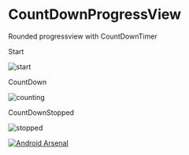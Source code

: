 # CountDownProgressView

Rounded progressview with CountDownTimer

Start 

![start](https://cloud.githubusercontent.com/assets/5485752/20836121/ea5ed568-b8c3-11e6-9e99-3c8e38b66ff6.png)


CountDown

![counting](https://cloud.githubusercontent.com/assets/5485752/20836119/ea0beca4-b8c3-11e6-9b6d-0a700dbc571d.png)

CountDownStopped

![stopped](https://cloud.githubusercontent.com/assets/5485752/20836120/ea3a7e70-b8c3-11e6-8719-84ec1f21aaab.png)


[![Android Arsenal](https://img.shields.io/badge/Android%20Arsenal-CountDownProgressView-yellowgreen.svg?style=flat-square)](http://android-arsenal.com/details/1/4542)


